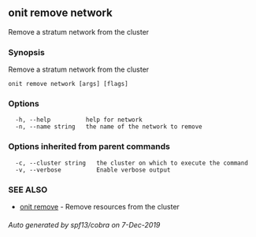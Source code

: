 ## onit remove network

Remove a stratum network from the cluster

### Synopsis

Remove a stratum network from the cluster

```
onit remove network [args] [flags]
```

### Options

```
  -h, --help          help for network
  -n, --name string   the name of the network to remove
```

### Options inherited from parent commands

```
  -c, --cluster string   the cluster on which to execute the command
  -v, --verbose          Enable verbose output
```

### SEE ALSO

* [onit remove](onit_remove.md)	 - Remove resources from the cluster

###### Auto generated by spf13/cobra on 7-Dec-2019
